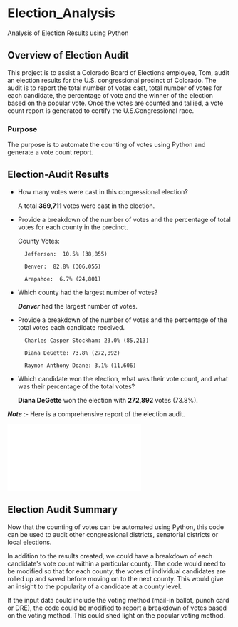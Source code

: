 # Election_Analysis
Analysis of Election Results using Python

## Overview of Election Audit
This project is to assist a Colorado Board of Elections employee, Tom, audit an election results for the U.S. congressional precinct of Colorado. The audit is to report the total number of votes cast, total number of votes for each candidate, the percentage of vote and the winner of the election based on the popular vote. Once the votes are counted and tallied, a vote count report is generated to certify the U.S.Congressional race.

### Purpose
The purpose is to automate the counting of votes using Python and generate a vote count report.

## Election-Audit Results

* How many votes were cast in this congressional election?

    A total **369,711** votes were cast in the election.

* Provide a breakdown of the number of votes and the percentage of total votes for each county in the precinct.

    County Votes:

        Jefferson:  10.5% (38,855)

        Denver:  82.8% (306,055)

        Arapahoe:  6.7% (24,801)

* Which county had the largest number of votes?

    ***Denver*** had the largest number of votes.

* Provide a breakdown of the number of votes and the percentage of the total votes each candidate received.

        Charles Casper Stockham: 23.0% (85,213)

        Diana DeGette: 73.8% (272,892)

        Raymon Anthony Doane: 3.1% (11,606)

* Which candidate won the election, what was their vote count, and what was their percentage of the total votes?

    **Diana DeGette** won the election with **272,892** votes (73.8%).

***Note*** :- Here is a comprehensive report of the election audit.

![Election_analysis](analysis/election_analysis.txt)

## Election Audit Summary

Now that the counting of votes can be automated using Python, this code can be used to audit other congressional districts, senatorial districts or local elections. 

In addition to the results created, we could have a breakdown of each candidate's vote count within a particular county. The code would need to be modified so that for each county, the votes of individual candidates are rolled up and saved before moving on to the next county. This would give an insight to the popularity of a candidate at a county level.

If the input data could include the voting method (mail-in ballot, punch card or DRE), the code could be modified to report a breakdown of votes based on the voting method. This could shed light on the popular voting method. 
